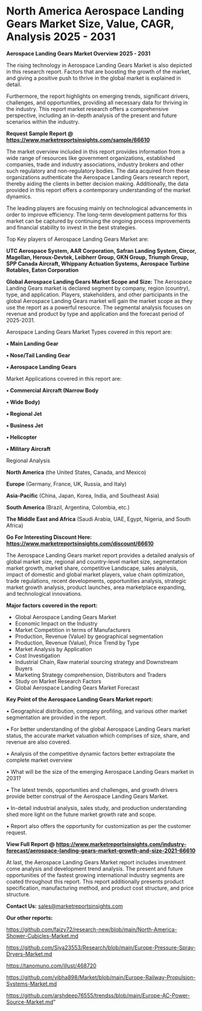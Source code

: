 # North America Aerospace Landing Gears Market Size, Value, CAGR, Analysis 2025 - 2031

<Strong> Aerospace Landing Gears Market Overview 2025 - 2031</strong>

The rising technology in Aerospace Landing Gears Market is also depicted in this research report. Factors that are boosting the growth of the market, and giving a positive push to thrive in the global market is explained in detail.

Furthermore, the report highlights on emerging trends, significant drivers, challenges, and opportunities, providing all necessary data for thriving in the industry. This report market research offers a comprehensive perspective, including an in-depth analysis of the present and future scenarios within the industry.

<strong>Request Sample Report @ <a href=https://www.marketreportsinsights.com/sample/66610>https://www.marketreportsinsights.com/sample/66610</a></strong>

The market overview included in this report provides information from a wide range of resources like government organizations, established companies, trade and industry associations, industry brokers and other such regulatory and non-regulatory bodies. The data acquired from these organizations authenticate the Aerospace Landing Gears research report, thereby aiding the clients in better decision making. Additionally, the data provided in this report offers a contemporary understanding of the market dynamics.

The leading players are focusing mainly on technological advancements in order to improve efficiency. The long-term development patterns for this market can be captured by continuing the ongoing process improvements and financial stability to invest in the best strategies.

Top Key players of Aerospace Landing Gears Market are:

<strong>UTC Aerospace System, AAR Corporation, Safran Landing System, Circor, Magellan, Heroux-Devtek, Leibherr Group, GKN Group, Triumph Group, SPP Canada Aircraft, Whippany Actuation Systems, Aerospace Turbine Rotables, Eaton Corporation</strong>

<strong><b>Global Aerospace Landing Gears Market Scope and Size:</b></strong>
The Aerospace Landing Gears market is declared segment by company, region (country), type, and application. Players, stakeholders, and other participants in the global Aerospace Landing Gears market will gain the market scope as they use the report as a powerful resource. The segmental analysis focuses on revenue and product by type and application and the forecast period of 2025-2031.

Aerospace Landing Gears Market Types covered in this report are:

<strong>• Main Landing Gear

• Nose/Tail Landing Gear

• Aerospace Landing Gears</strong>

Market Applications covered in this report are:

<strong>• Commercial Aircraft (Narrow Body

• Wide Body)

• Regional Jet

• Business Jet

• Helicopter

• Military Aircraft</strong> 

Regional Analysis

<strong>North America</strong> (the United States, Canada, and Mexico)

<strong>Europe</strong> (Germany, France, UK, Russia, and Italy)

<strong>Asia-Pacific</strong> (China, Japan, Korea, India, and Southeast Asia)

<strong>South America</strong> (Brazil, Argentina, Colombia, etc.)

<strong>The Middle East and Africa</strong> (Saudi Arabia, UAE, Egypt, Nigeria, and South Africa)

<strong>Go For Interesting Discount Here: <a href=https://www.marketreportsinsights.com/discount/66610>https://www.marketreportsinsights.com/discount/66610</a></strong>

The Aerospace Landing Gears market report provides a detailed analysis of global market size, regional and country-level market size, segmentation market growth, market share, competitive Landscape, sales analysis, impact of domestic and global market players, value chain optimization, trade regulations, recent developments, opportunities analysis, strategic market growth analysis, product launches, area marketplace expanding, and technological innovations.

<strong><b>Major factors covered in the report:</b></strong>
<ul>
  <li>Global Aerospace Landing Gears Market </li>
  <li>Economic Impact on the Industry</li>
  <li>Market Competition in terms of Manufacturers</li>
  <li>Production, Revenue (Value) by geographical segmentation</li>
  <li>Production, Revenue (Value), Price Trend by Type</li>
  <li>Market Analysis by Application</li>
  <li>Cost Investigation</li>
  <li>Industrial Chain, Raw material sourcing strategy and Downstream Buyers</li>
  <li>Marketing Strategy comprehension, Distributors and Traders</li>
  <li>Study on Market Research Factors</li>
  <li>Global Aerospace Landing Gears Market Forecast</li>
</ul>

<strong><b>Key Point of the Aerospace Landing Gears Market report:</b></strong>

• Geographical distribution, company profiling, and various other market segmentation are provided in the report.

• For better understanding of the global Aerospace Landing Gears market status, the accurate market valuation which comprises of size, share, and revenue are also covered.

• Analysis of the competitive dynamic factors better extrapolate the complete market overview

• What will be the size of the emerging Aerospace Landing Gears market in 2031?

• The latest trends, opportunities and challenges, and growth drivers provide better construal of the Aerospace Landing Gears Market.

• In-detail industrial analysis, sales study, and production understanding shed more light on the future market growth rate and scope.

• Report also offers the opportunity for customization as per the customer request.

<strong><b>View Full Report @ <a href=https://www.marketreportsinsights.com/industry-forecast/aerospace-landing-gears-market-growth-and-size-2021-66610>https://www.marketreportsinsights.com/industry-forecast/aerospace-landing-gears-market-growth-and-size-2021-66610</a></b></strong>


At last, the Aerospace Landing Gears Market report includes investment come analysis and development trend analysis. The present and future opportunities of the fastest growing international industry segments are coated throughout this report. This report additionally presents product specification, manufacturing method, and product cost structure, and price structure.

<strong>Contact Us:</strong>
sales@marketreportsinsights.com

<strong>Our other reports:</strong>

<a href=https://github.com/faizy72/research-new/blob/main/North-America-Shower-Cubicles-Market.md>https://github.com/faizy72/research-new/blob/main/North-America-Shower-Cubicles-Market.md</a>

<a href=https://github.com/Siya23553/Research/blob/main/Europe-Pressure-Spray-Dryers-Market.md>https://github.com/Siya23553/Research/blob/main/Europe-Pressure-Spray-Dryers-Market.md</a>

<a href=https://tanomuno.com/illust/468720>https://tanomuno.com/illust/468720</a>

<a href=https://github.com/vibha898/Market/blob/main/Europe-Railway-Propulsion-Systems-Market.md>https://github.com/vibha898/Market/blob/main/Europe-Railway-Propulsion-Systems-Market.md</a>

<a href=https://github.com/arshdeep76555/trendss/blob/main/Europe-AC-Power-Source-Market.md>https://github.com/arshdeep76555/trendss/blob/main/Europe-AC-Power-Source-Market.md</a>"
